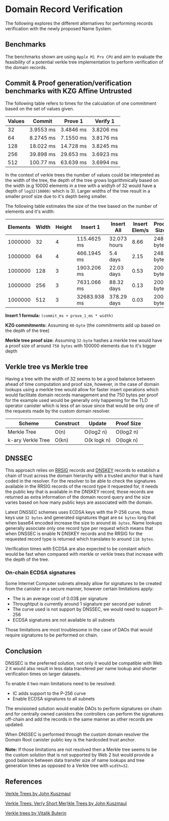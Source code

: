 # Domain Record Verification

The following explores the different alternatives for performing records verification with the newly proposed Name System.

## Benchmarks

The benchmarks shown are using `Apple M1 Pro CPU` and aim to evaluate the feasibility of a potential verkle tree implementation to perform verification of the domain records.

## Commit & Proof generation/verification benchmarks with KZG Affine Untrusted

The following table refers to times for the calculation of one commitment based on the set of values given. 

| Values |  Commit   |   Prove 1 |   Verify 1 |
|--------|-----------|-----------|------------|
|   32   | 3.9553 ms | 3.4846 ms |  3.8206 ms |
|   64   | 8.2745 ms | 7.1550 ms |  3.8176 ms | 
|  128   | 18.022 ms | 14.728 ms |  3.8245 ms | 
|  256   | 39.898 ms | 29.653 ms |  3.6923 ms | 
|  512   | 100.77 ms | 63.639 ms |  3.6994 ms | 

In the context of verkle trees the number of values could be interpreted as the width of the tree, the depth of the tree grows logarithmically based on the width (e.g 10000 elements in a tree with a widtyh of 32 would have a depth of `log32(10000)` which is 3). Larger widths of the tree result in a smaller proof size due to it's depth being smaller.

The following table estimates the size of the tree based on the number of elements and it's width:

| Elements |  Width | Height |     Insert 1 |     Insert All | Insert Elem/s | Proof Size |
|----------|--------|--------|--------------|----------------|---------------|------------|
| 1000000  | 32     |      4 |  115.4625 ms |   32.073 hours |     8.66      |  248 bytes |
| 1000000  | 64     |      4 |  466.1945 ms |       5.4 days |     2.15      |  248 bytes |
| 1000000  | 128    |      3 |  1903.206 ms |     22.03 days |     0.53      |  200 bytes |
| 1000000  | 256    |      3 |  7631.066 ms |     88.32 days |     0.13      |  200 bytes |
| 1000000  | 512    |      3 | 32683.938 ms |    378.29 days |     0.03      |  200 bytes |

**Insert 1 formula:** `(commit_ms + prove_1_ms * width)`

**KZG commitments:** Assuming `48-byte` (the commitments add up based on the depth of the tree)

**Merkle tree proof size:** Assuming `32-byte` hashes a merkle tree would have a proof size of around `750 bytes` with 100000 elements due to it's bigger depth

## Verkle tree vs Merkle tree 

Having a tree with the width of 32 seems to be a good balance between ahead of time computation and proof size, however, in the case of domain lookups using a merkle tree would allow for faster insert operations which would facilitate domain records management and the 750 bytes per proof for the example used would be generally only happening for the TLD operator canister which is less of an issue since that would be only one of the requests made by the custom domain resolver.

|        Scheme      |  Construct |    Update   | Proof Size | 
|--------------------|------------|-------------|------------|
| Merkle Tree        |    O(n)    |   O(log2 n) |  O(log2 n) |
| k-ary Verkle Tree  |    O(kn)   | O(k logk n) |  O(logk n) |

## DNSSEC

This approach relies on [RRSIG](https://datatracker.ietf.org/doc/html/rfc4034#section-3) records and [DNSKEY](https://datatracker.ietf.org/doc/html/rfc4034#section-2) records to establish a chain of trust across the domain hierarchy with a trusted anchor that is hard coded in the resolver. For the resolver to be able to check the signatures available in the RRSIG records of the record type it requested for, it needs the public key that is available in the DNSKEY record, those records are returned as extra information of the domain record query and the size varies based on how many public keys are associated with the domain.  

Latest DNSSEC schemes uses ECDSA keys with the P-256 curve, those keys use `32 bytes` and generated signatures thgat are `64 bytes` long that when base64 encoded increase the size to around `86 bytes`. Name lookups generally associate only one record type per request which means that when DNSSEC is enable N DNSKEY records and the RRSIG for the requested record type is returned which translates to around `118 bytes`.

Verification times with ECDSA are also expected to be constant which would be fast when compared with merkle or verkle trees that increase with the depth of the tree.

### On-chain ECDSA signatures 

Some Internet Computer subnets already allow for signatures to be created from the canister in a secure manner, however certain limitations apply:

- The is an average cost of 0.03$ per signature
- Throughtput is currently around 1 signature per second per subnet
- The curve used is not support by DNSSEC, we would need to support P-256
- ECDSA signatures are not available to all subnets

Those limitations are most troublesome in the case of DAOs that would require signatures to be performed on chain.

## Conclusion

DNSSEC is the preferred solution, not only it would be compatible with Web 2 it would also result in less data transfered per name lookup and shorter verification times on larger datasets.

To enable it two main limitations need to be resolved:

- IC adds support to the P-256 curve
- Enable ECDSA signatures to all subnets

The envisioned solution would enable DAOs to perform signatures on chain and for centrally owned canisters the controllers can perform the signatures off-chain and add the records in the same manner as other records are updated.

When DNSSEC is performed through the custom domain resolver the Domain Root canister public key is the hardcoded trust anchor.

**Note:** If those limitations are not resolved then a Merkle tree seems to be the custom solution that is not supported by Web 2 but would provide a good balance between data transfer size of name lookups and tree generation times as opposed to a Verkle tree with `width=32`.

## References

[Verkle Trees by John Kuszmaul](https://math.mit.edu/research/highschool/primes/materials/2018/Kuszmaul.pdf)

[Verkle Trees: Ver(y Short Mer)kle Trees by John Kuszmaul](https://math.mit.edu/research/highschool/primes/materials/2019/conf/12-5-Kuszmaul.pdf)

[Verkle trees by Vitalik Buterin](https://vitalik.ca/general/2021/06/18/verkle.html)
